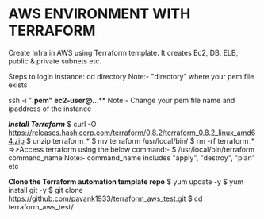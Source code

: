 # AWS ENVIRONMENT WITH TERRAFORM
Create Infra in AWS using Terraform template. It creates Ec2, DB, ELB, public & private subnets etc.


Steps to login instance:
cd directory
Note:- "directory" where your pem file exists

ssh -i "******.pem" ec2-user@**.**.**.**
Note:- Change your pem file name and ipaddress of the instance

***Install Terraform***
$ curl -O https://releases.hashicorp.com/terraform/0.8.2/terraform_0.8.2_linux_amd64.zip
$ unzip terraform_*
$ mv terraform /usr/local/bin/
$ rm -rf terraform_*
=>>Access terraform using the below command:-
$ /usr/local/bin/terraform command_name
Note:- command_name includes "apply", "destroy", "plan" etc


****Clone the Terraform automation template repo****
$ yum update -y
$ yum install git -y
$ git clone https://github.com/pavank1933/terraform_aws_test.git
$ cd terraform_aws_test/